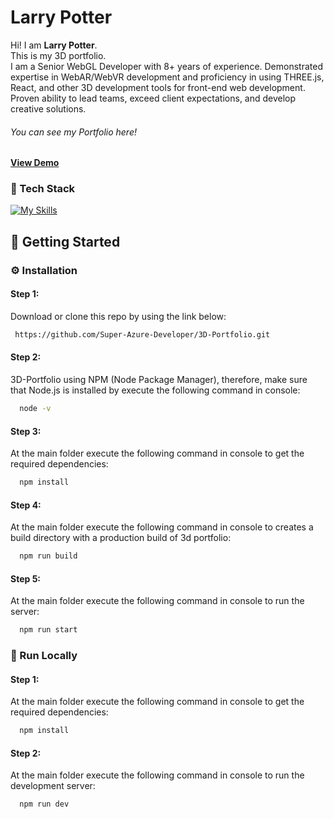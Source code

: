# Larry Potter

<p>
    Hi! I am <b>Larry Potter</b>.<br/>
This is my 3D portfolio.<br>
I am a Senior WebGL Developer with 8+ years of experience. Demonstrated expertise in WebAR/WebVR development and proficiency in using THREE.js, React, and other 3D development tools for front-end web development. Proven ability to lead teams, exceed client expectations, and develop creative solutions.
  </p>

<h6>You can see my Portfolio here!</h6>
<h4>
    <a href="https://portfolio-larry226.web.app/">View Demo</a>
  </h4>
</div>

### 👾 Tech Stack

[![My Skills](https://skillicons.dev/icons?i=js,react,tailwind,threejs)](https://skillicons.dev)

## :toolbox: Getting Started

<!-- Installation -->

### ⚙️ Installation

#### Step 1:

Download or clone this repo by using the link below:

```bash
 https://github.com/Super-Azure-Developer/3D-Portfolio.git
```

#### Step 2:

3D-Portfolio using NPM (Node Package Manager), therefore, make sure that Node.js is installed by execute the following command in console:

```bash
  node -v
```

#### Step 3:

At the main folder execute the following command in console to get the required dependencies:

```bash
  npm install
```

#### Step 4:

At the main folder execute the following command in console to creates a build directory with a production build of 3d portfolio:

```bash
  npm run build
```

#### Step 5:

At the main folder execute the following command in console to run the server:

```bash
  npm run start
```

<!-- Run Locally -->

### 🏃 Run Locally

#### Step 1:

At the main folder execute the following command in console to get the required dependencies:

```bash
  npm install
```

#### Step 2:

At the main folder execute the following command in console to run the development server:

```bash
  npm run dev
```
